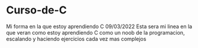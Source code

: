 # Curso-de-C
Mi forma en la que estoy aprendiendo C 09/03/2022
Esta sera mi linea en la que veran como estoy aprendiendo C como un noob de la programacion, escalando y haciendo ejercicios cada vez mas complejos
